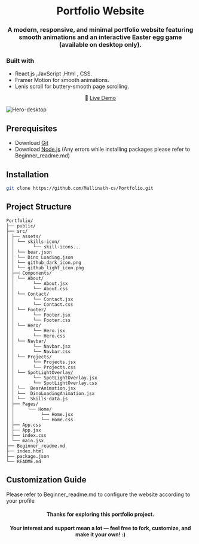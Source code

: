 <h1 align="center">Portfolio Website</h1>
<h3 align="center">A modern, responsive, and minimal portfolio website featuring smooth animations and an interactive Easter egg game (available on desktop only).</h3>

### Built with 
- React.js ,JavScript ,Html , CSS. 
- Framer Motion for smooth animations.  
- Lenis scroll for buttery-smooth page scrolling.
<p align="center">
  🔗 <a href="https://mallinath-portfolio.netlify.app/">Live Demo</a>
</p>
<img alt="Hero-desktop" src="https://github.com/user-attachments/assets/ebb0badf-d302-4d09-8199-8c7af35c76c9" />

## Prerequisites
- Download <a href="https://git-scm.com/downloads">Git</a>
- Download <a href="https://nodejs.org/en/download">Node.js</a> (Any errors while installing packages please refer to Beginner_readme.md)

## Installation
```bash
git clone https://github.com/Mallinath-cs/Portfolio.git
```

## Project Structure
```
Portfolio/
├── public/
├── src/
│ ├── assets/
│ │ └── skills-icon/
│ │       └── skill-icons...
│ │ └── bear.json
│ │ └── Dino Loading.json
│ │ └── github_dark_icon.png
│ │ └── github_light_icon.png
│ ├── Components/
│ │ └── About/
│ │       └── About.jsx
│ │       └── About.css
│ │ └── Contact/
│ │       └── Contact.jsx
│ │       └── Contact.css
│ │ └── Footer/
│ │       └── Footer.jsx
│ │       └── Footer.css
│ │ └── Hero/
│ │       └── Hero.jsx
│ │       └── Hero.css
│ │ └── Navbar/
│ │       └── Navbar.jsx
│ │       └── Navbar.css
│ │ └── Projects/
│ │       └── Projects.jsx
│ │       └── Projects.css
│ │ └── SpotLightOverlay/
│ │       └── SpotLightOverlay.jsx
│ │       └── SpotLightOverlay.css
│ │ └──  BearAnimation.jsx
│ │ └──  DinoLoadingAnimation.jsx
│ │ └──  Skills-data.js
│ ├── Pages/
│ │     └── Home/
│ │          └── Home.jsx
│ │          └── Home.css
│ ├── App.css
│ ├── App.jsx
│ ├── index.css
│ └── main.jsx
├── Beginner_readme.md
├── index.html
├── package.json
└── README.md
```
## Customization Guide
Please refer to Beginner_readme.md to configure the website according to your profile


<h4 align="center">Thanks for exploring this portfolio project.</h4>
<h4 align="center">Your interest and support mean a lot — feel free to fork, customize, and make it your own! :)</h4>


